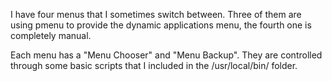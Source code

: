 I have four menus that I sometimes switch between. Three of them are using pmenu to provide the dynamic applications menu, the fourth one is completely manual.

Each menu has a "Menu Chooser" and "Menu Backup". They are controlled through some basic scripts that I included in the /usr/local/bin/ folder.

